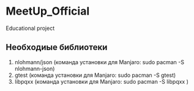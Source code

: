# MeetUp_Official
Educational project 

## Необходиые библиотеки
1. nlohmann/json (команда установки для Manjaro: sudo pacman -S nlohmann-json)
2. gtest (команда установки для Manjaro: sudo pacman -S gtest)
3. libpqxx (команда установки для Manjaro: sudo pacman -S libpqxx )